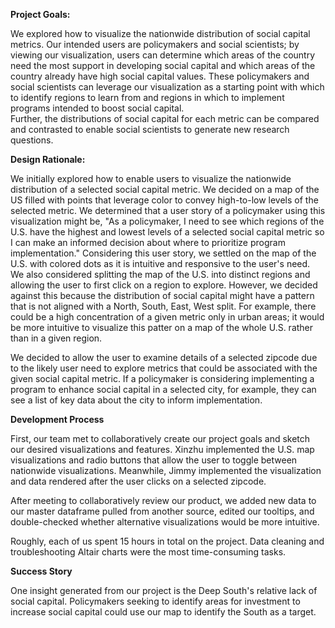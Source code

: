 **Project Goals:**

We explored how to visualize the nationwide distribution of social capital metrics.  Our intended users are policymakers and social scientists;
by viewing our visualization, users can determine which areas of the country need the most support in developing social capital and which 
areas of the country already have high social capital values.  These policymakers and social scientists can leverage our visualization as a starting
point with which to identify regions to learn from and regions in which to implement programs intended to boost social capital.  
Further, the distributions of  social capital for each metric can be compared and contrasted to enable social scientists to generate new 
research questions.

**Design Rationale:**

We initially explored how to enable users to visualize the nationwide distribution of a selected social capital metric. We decided on a map of the US 
filled with points that leverage color to convey high-to-low levels of the selected metric. We determined that a user story of a policymaker using
this visualization might be, "As a policymaker, I need to see which regions of the U.S. have the highest and lowest levels of a selected
social capital metric so I can make an informed decision about where to prioritize program implementation." Considering this user story, we settled on
the map of the U.S. with colored dots as it is intuitive and responsive to the user's need. We also considered splitting the map of the U.S. into 
distinct regions and allowing the user to first click on a region to explore. However, we decided against this because the distribution of 
social capital might have a pattern that is not aligned with a North, South, East, West split. For example, there could be a high concentration of 
a given metric only in urban areas; it would be more intuitive to visualize this patter on a map of the whole U.S. rather than in a given region.

We decided to allow the user to examine details of a selected zipcode due to the likely user need to explore metrics that could be associated
with the given social capital metric. If a policymaker is considering implementing a program to enhance social capital in a selected city, for example,
they can see a list of key data about the city to inform implementation.

**Development Process**

First, our team met to collaboratively create our project goals and sketch our desired visualizations and features. Xinzhu implemented the U.S. map
visualizations and radio buttons that allow the user to toggle between nationwide visualizations. Meanwhile, Jimmy implemented the visualization and data 
rendered after the user clicks on a selected zipcode.

After meeting to collaboratively review our product, we added new data to our master dataframe pulled from another source, edited our tooltips,
and double-checked whether alternative visualizations would be more intuitive.

Roughly, each of us spent 15 hours in total on the project.  Data cleaning and troubleshooting Altair charts were the most time-consuming tasks.

**Success Story**

One insight generated from our project is the Deep South's relative lack of social capital. Policymakers seeking to identify areas for 
investment to increase social capital could use our map to identify the South as a target.
